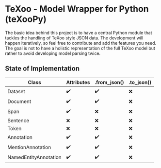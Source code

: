 # TeXoo - Model Wrapper for Python (teXooPy)

The basic idea behind this project is to have a central Python module that tackles the handling of TeXoo style JSON data.
The development will happen iteratively, so feel free to contribute and add the features you need.
The goal is not to have a holistic representation of the full TeXoo model but rather to avoid developing model parsing twice.

## State of Implementation

| Class                 | Attributes         | .from_json()       | .to_json() |
| --------------------- | ------------------ | ------------------ | ---------- |
| Dataset               | :heavy_check_mark: | :heavy_check_mark: | :x:        |
| Document              | :heavy_check_mark: | :heavy_check_mark: | :x:        |
| Span                  | :heavy_check_mark: | :x:                | :x:        |
| Sentence              | :x:                | :x:                | :x:        |
| Token                 | :x:                | :x:                | :x:        |
| Annotation            | :heavy_check_mark: | :heavy_check_mark: | :x:        |
| MentionAnnotation     | :heavy_check_mark: | :heavy_check_mark: | :x:        |
| NamedEntityAnnotation | :heavy_check_mark: | :heavy_check_mark: | :x:        |

